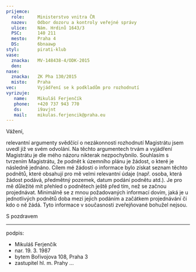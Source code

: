 ```yaml
---
prijemce: 
  role:     Ministerstvo vnitra ČR
  nazev:    Odbor dozoru a kontroly veřejné správy
  ulice:    Nám. Hrdinů 1643/3
  PSC:      140 211
  mesto:    Praha 4
  DS:       6bnaawp
styl:       pirati-klub
vase:
  znacka:   MV-148438-4/ODK-2015
  den:
nase:
  znacka:   ZK Pha 130/2015
  misto:    Praha
vec:        Vyjádření se k podkladům pro rozhodnutí
vyrizuje:   
   name:    Mikuláš Ferjenčík
   phone:   +420 737 943 770
   ds:      i9avjnt
   mail:    mikulas.ferjencik@praha.eu
---
```


Vážení,

relevantní argumenty svědčící o nezákonnosti rozhodnutí Magistrátu jsem uvedl již ve svém odvolání. Na těchto argumentech trvám a vyjádření Magistrátu je dle mého názoru nikterak nezpochybnilo. Souhlasím s tvrzením Magistrátu, že podnět k územního plánu je žádost, o které je následně jednáno. Cílem mé žádosti o informace bylo získat seznam těchto podnětů, které obsahují pro mě velmi relevantní údaje (např. osoba, která žádost podává, předmětný pozemek, datum podání podnětu atd.). Je pro mě důležité mít přehled o podnětech ještě před tím, než se začnou projednávat. Minimálně se z mnou požadovaných informací dovím, jaká je u jednotlivých podnětů doba mezi jejich podáním a začátkem projednávání či kdo o ně žádá. Tyto informace v současnosti zveřejňované bohužel nejsou.

S pozdravem

---
podpis: 
  - Mikuláš Ferjenčík
  - nar. 19. 3. 1987
  - bytem Bořivojova 108, Praha 3
  - zastupitel hl. m. Prahy
...
